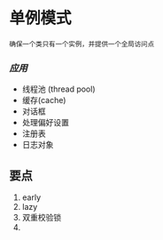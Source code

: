 #   单例模式
    确保一个类只有一个实例，并提供一个全局访问点
### *应用*    
-   线程池 (thread pool)
-   缓存(cache)
-   对话框
-   处理偏好设置
-   注册表
-   日志对象
##  要点
1.  early   
2.  lazy
3.  双重校验锁
4.  